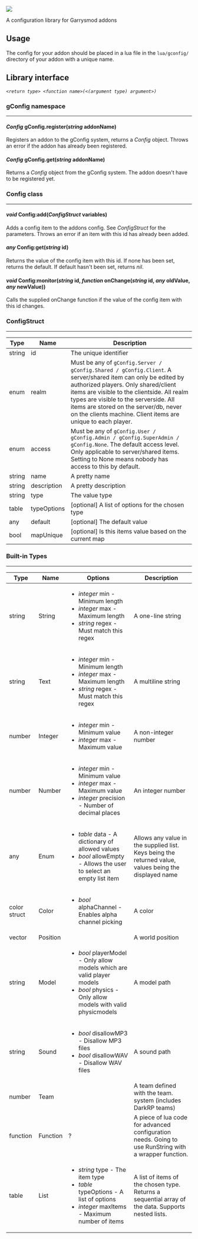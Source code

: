 ![](http://f.donkie.co/qSEEF)

A configuration library for Garrysmod addons

## Usage
The config for your addon should be placed in a lua file in the `lua/gconfig/` directory of your addon with a unique name.

## Library interface
_`<return type> <function name>(<(argument type) argument>)`_
### gConfig namespace
------
#### _Config_ gConfig.register(_string_ addonName)
Registers an addon to the gConfig system, returns a _Config_ object.
Throws an error if the addon has already been registered.

#### _Config_ gConfig.get(_string_ addonName)
Returns a _Config_ object from the gConfig system. The addon doesn't have to be registered yet.

### Config class
------
#### _void_ Config:add(_ConfigStruct_ variables)
Adds a config item to the addons config. See _ConfigStruct_ for the parameters.
Throws an error if an item with this id has already been added.

#### _any_ Config:get(_string_ id)
Returns the value of the config item with this id. If none has been set, returns the default. If default hasn't been set, returns _nil_.

#### _void_ Config:monitor(_string_ id, _function_ onChange(_string_ id, _any_ oldValue, _any_ newValue))
Calls the supplied onChange function if the value of the config item with this id changes.

### ConfigStruct
------
Type   | Name        | Description
---    | ---         | ---
string | id          | The unique identifier
enum   | realm       | Must be any of `gConfig.Server / gConfig.Shared / gConfig.Client`. A server/shared item can only be edited by authorized players. Only shared/client items are visible to the clientside. All realm types are visible to the serverside. All items are stored on the server/db, never on the clients machine. Client items are unique to each player.
enum   | access      | Must be any of `gConfig.User / gConfig.Admin / gConfig.SuperAdmin / gConfig.None`. The default access level. Only applicable to server/shared items. Setting to None means nobody has access to this by default.
string | name        | A pretty name
string | description | A pretty description
string | type        | The value type
table  | typeOptions | [optional] A list of options for the chosen type
any    | default     | [optional] The default value
bool   | mapUnique   | [optional] Is this items value based on the current map

### Built-in Types
------
Type         | Name     | Options                                                                                                                                                   | Description
---          | ---      | ---                                                                                                                                                       | ---
string       | String   | <ul><li>_integer_ min - Minimum length</li><li>_integer_ max - Maximum length</li><li>_string_ regex - Must match this regex</li></ul>                    | A one-line string
string       | Text     | <ul><li>_integer_ min - Minimum length</li><li>_integer_ max - Maximum length</li><li>_string_ regex - Must match this regex</li></ul>                    | A multiline string
number       | Integer  | <ul><li>_integer_ min - Minimum value</li><li>_integer_ max - Maximum value</li></ul>                                                                     | A non-integer number
number       | Number   | <ul><li>_integer_ min - Minimum value</li><li>_integer_ max - Maximum value</li><li>_integer_ precision - Number of decimal places</li></ul>              | An integer number
any          | Enum     | <ul><li>_table_ data - A dictionary of allowed values</li><li>_bool_ allowEmpty - Allows the user to select an empty list item</li></ul>                  | Allows any value in the supplied list. Keys being the returned value, values being the displayed name
color struct | Color    | <ul><li>_bool_ alphaChannel - Enables alpha channel picking</li></ul>                                                                                     | A color
vector       | Position |                                                                                                                                                           | A world position
string       | Model    | <ul><li>_bool_ playerModel - Only allow models which are valid player models</li><li>_bool_ physics - Only allow models with valid physicmodels</li></ul> | A model path
string       | Sound    | <ul><li>_bool_ disallowMP3 - Disallow MP3 files</li><li>_bool_ disallowWAV - Disallow WAV files</li></ul>                                                 | A sound path
number       | Team     |                                                                                                                                                           | A team defined with the team. system (includes DarkRP teams)
function     | Function | ?                                                                                                                                                         | A piece of lua code for advanced configuration needs. Going to use RunString with a wrapper function.
table        | List     | <ul><li>_string_ type - The item type</li><li>_table_ typeOptions - A list of options</li><li>_integer_ maxItems - Maximum number of items</li></ul>      | A list of items of the chosen type. Returns a sequential array of the data. Supports nested lists.

